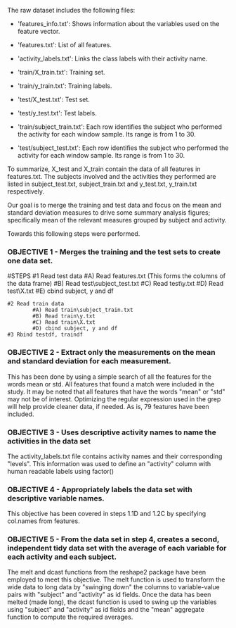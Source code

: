 
The raw dataset includes the following files:

- 'features_info.txt': Shows information about the variables used on the feature vector.

- 'features.txt': List of all features.

- 'activity_labels.txt': Links the class labels with their activity name.

- 'train/X_train.txt': Training set.

- 'train/y_train.txt': Training labels.

- 'test/X_test.txt': Test set.

- 'test/y_test.txt': Test labels.

- 'train/subject_train.txt': Each row identifies the subject who performed the activity for each window sample. Its range is from 1 to 30. 

- 'test/subject_test.txt': Each row identifies the subject who performed the activity for each window sample. Its range is from 1 to 30. 

To summarize, X_test and X_train contain the data of all features in features.txt. The subjects involved and the activities they performed are listed in subject_test.txt, subject_train.txt and y_test.txt, y_train.txt respectively.

Our goal is to merge the training and test data and focus on the mean and standard deviation measures to drive some summary analysis figures; specifically mean of the relevant measures grouped by subject and activity. 

Towards this following steps were performed. 

### OBJECTIVE 1 - Merges the training and the test sets to create one data set.
#STEPS
	#1 Read test data
			#A) Read features.txt (This forms the columns of the data frame)
			#B) Read test\subject_test.txt
			#C) Read test\y.txt
			#D) Read test\X.txt
			#E) cbind subject, y and df

	#2 Read train data
			#A) Read train\subject_train.txt
			#B) Read train\y.txt
			#C) Read train\X.txt
			#D) cbind subject, y and df
	#3 Rbind testdf, traindf


### OBJECTIVE 2 - Extract only the measurements on the mean and standard deviation for each measurement.

This has been done by using a simple search of all the features for the words mean or std. All features that found a match were included in the study. It may be noted that all features that have the words "mean" or "std" may not be of interest. Optimizing the regular expression used in the grep will help provide cleaner data, if needed. As is, 79 features have been included. 

### OBJECTIVE 3 - Uses descriptive activity names to name the activities in the data set

The activity_labels.txt file contains activity names and their corresponding "levels". This information was used to define an "activity" column with human readable labels using factor()

### OBJECTIVE 4 - Appropriately labels the data set with descriptive variable names.
This objective has been covered in steps 1.1D and 1.2C by specifying col.names from features.

### OBJECTIVE 5 - From the data set in step 4, creates a second, independent tidy data set with the average of each variable for each activity and each subject.

The melt and dcast functions from the reshape2 package have been employed to meet this objective. 
The melt function is used to transform the wide data to long data by "swinging down" the columns to variable-value pairs with "subject" and "activity" as id fields.
Once the data has been melted (made long), the dcast function is used to swing up the variables using "subject" and "activity" as id fields and the "mean" aggregate function to compute the required averages.


